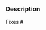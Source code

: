 
<!--
We know that working on sunpy and submitting pull requests takes effort, and we appreciate your time.
Thank you.

Please be aware that everyone has to follow our code of conduct:
https://github.com/sunpy/sunpy/blob/master/CODE_OF_CONDUCT.rst

Also these comments are hidden when you submit this github pull request.

We have several automatic features that run when a pull request is open.
They can appear daunting but do not worry about them!
Here is a brief explanation of them: https://docs.sunpy.org/en/latest/dev_guide/pr_review_procedure.html#continuous-integration.
-->

### Description
<!--
Provide a general description of what your pull request does.

If the pull request closes any open issues you can add this.
If you replace <Issue Number> with a number GitHub will automatically link it.
If it doesn't, please remove the following line.
-->

Fixes #<Issue Number>
